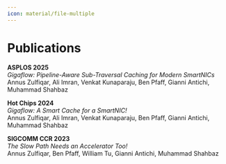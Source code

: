 ```yaml
---
icon: material/file-multiple
---
```


# Publications

**ASPLOS 2025**   
_Gigaflow: Pipeline-Aware Sub-Traversal Caching for Modern SmartNICs_  
Annus Zulfiqar, Ali Imran, Venkat Kunaparaju, Ben Pfaff, Gianni Antichi, Muhammad Shahbaz

**Hot Chips 2024**  
_Gigaflow: A Smart Cache for a SmartNIC!_  
Annus Zulfiqar, Ali Imran, Venkat Kunaparaju, Ben Pfaff, Gianni Antichi, Muhammad Shahbaz

**SIGCOMM CCR 2023**  
_The Slow Path Needs an Accelerator Too!_  
Annus Zulfiqar, Ben Pfaff, William Tu, Gianni Antichi, Muhammad Shahbaz